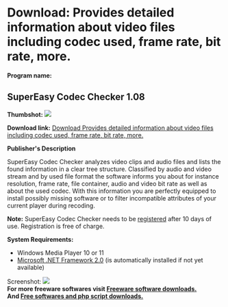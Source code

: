 # Download: Provides detailed information about video files including codec used, frame rate, bit rate, more.

**Program name:**

## SuperEasy Codec Checker 1.08

  
**Thumbshot:** ![](http://www.freewarefiles.com/screenshot/supereasycodecchkr_md.jpg)   
  
**Download link:** [Download Provides detailed information about video files including codec used, frame rate, bit rate, more.](http://freesoftwares.boysofts.com/SuperEasy-Codec-Checker_program_42364.html)  
  


**Publisher's Description**  
  


SuperEasy Codec Checker analyzes video clips and audio files and lists the found information in a clear tree structure. Classified by audio and video stream and by used file format the software informs you about for instance resolution, frame rate, file container, audio and video bit rate as well as about the used codec. With this information you are perfectly equipped to install possibly missing software or to filter incompatible attributes of your current player during recoding. 

**Note:** SuperEasy Codec Checker needs to be [registered](http://www.supereasy.de/english/ccfullversion.php) after 10 days of use. Registration is free of charge.

**System Requirements:**

  * Windows Media Player 10 or 11 
  * [Microsoft .NET Framework 2.0](http://www.freewarefiles.com/Microsoft-NET-Framework-x-Final_program_16026.html) (is automatically installed if not yet available) 

  
  
Screenshot: ![](http://www.freewarefiles.com/screenshot/supereasycodecchkr.jpg)   
**For more freeware softwares visit [Freeware software downloads.](http://freesoftwares.boysofts.com/)**   
**And [Free softwares and php script downloads.](http://www.boysofts.com/)**
